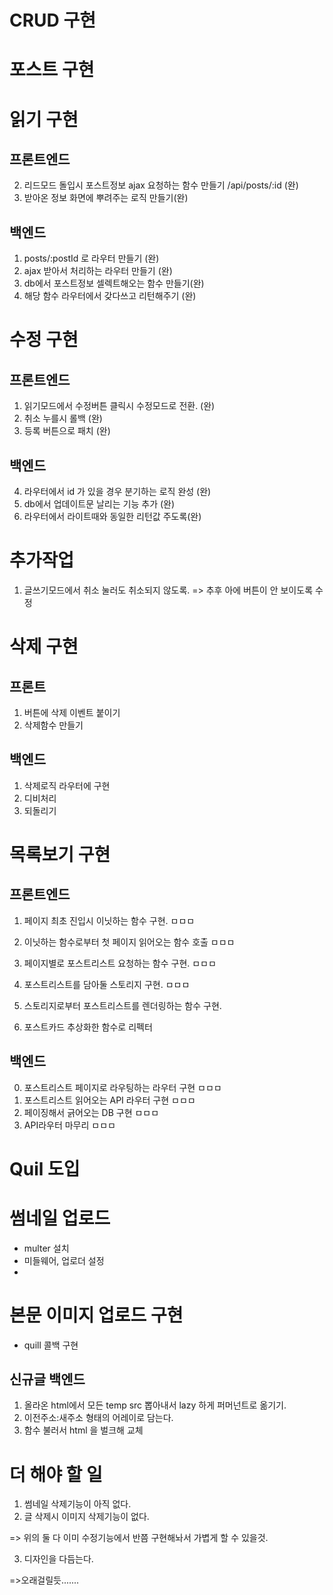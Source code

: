 # CRUD 구현

# 포스트 구현

# 읽기 구현
## 프론트엔드
2. 리드모드 돌입시 포스트정보 ajax 요청하는 함수 만들기  /api/posts/:id (완)
6. 받아온 정보 화면에 뿌려주는 로직 만들기(완)

## 백엔드
1. posts/:postId 로 라우터 만들기 (완)
3. ajax 받아서 처리하는 라우터 만들기 (완)
4. db에서 포스트정보 셀렉트해오는 함수 만들기(완)
5. 해당 함수 라우터에서 갖다쓰고 리턴해주기 (완)

# 수정 구현
## 프론트엔드
1. 읽기모드에서 수정버튼 클릭시 수정모드로 전환. (완)
2. 취소 누를시 롤백 (완)
3. 등록 버튼으로 패치 (완)

## 백엔드
4. 라우터에서 id 가 있을 경우 분기하는 로직 완성 (완)
5. db에서 업데이트문 날리는 기능 추가 (완)
6. 라우터에서 라이트때와 동일한 리턴값 주도록(완)

# 추가작업
1. 글쓰기모드에서 취소 눌러도 취소되지 않도록. => 추후 아에 버튼이 안 보이도록 수정

# 삭제 구현
## 프론트
1. 버튼에 삭제 이벤트 붙이기
2. 삭제함수 만들기

## 백엔드
1. 삭제로직 라우터에 구현
2. 디비처리
3. 되돌리기

# 목록보기 구현
## 프론트엔드
1. 페이지 최초 진입시 이닛하는 함수 구현. ㅁㅁㅁ
2. 이닛하는 함수로부터 첫 페이지 읽어오는 함수 호출 ㅁㅁㅁ
3. 페이지별로 포스트리스트 요청하는 함수 구현. ㅁㅁㅁ

4. 포스트리스트를 담아둘 스토리지 구현. ㅁㅁㅁ
8. 스토리지로부터 포스트리스트를 렌더링하는 함수 구현. 
9. 포스트카드 추상화한 함수로 리펙터

## 백엔드
0. 포스트리스트 페이지로 라우팅하는 라우터 구현 ㅁㅁㅁ
5. 포스트리스트 읽어오는 API 라우터 구현 ㅁㅁㅁ
6. 페이징해서 긁어오는 DB 구현 ㅁㅁㅁ
7. API라우터 마무리 ㅁㅁㅁ

# Quil 도입

# 썸네일 업로드
- multer 설치
- 미들웨어, 업로더 설정
- 



# 본문 이미지 업로드 구현
- quill 콜백 구현
## 신규글 백엔드
1. 올라온 html에서 모든 temp src 뽑아내서 lazy 하게 퍼머넌트로 옮기기.
2. 이전주소:새주소 형태의 어레이로 담는다.
3. 함수 불러서 html 을 벌크해 교체

# 더 해야 할 일
1. 썸네일 삭제기능이 아직 없다. 
2. 글 삭제시 이미지 삭제기능이 없다.

=> 위의 둘 다 이미 수정기능에서 반쯤 구현해놔서 가볍게 할 수 있을것.

3. 디자인을 다듬는다.

=>오래걸릴듯.......